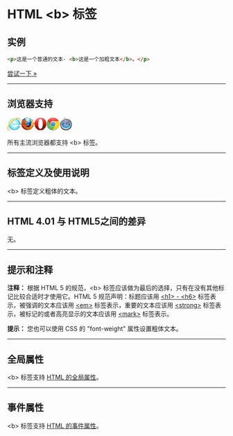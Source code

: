 # HTML &lt;b&gt; 标签

## 实例

```HTML
<p>这是一个普通的文本- <b>这是一个加粗文本</b>。</p>
```

[尝试一下 »](http://www.runoob.com/try/try.php?filename=tryhtml5_b)

--------

## 浏览器支持

![Internet Explorer](images/compatible_ie.gif)![Firefox](images/compatible_firefox.gif)![Opera](images/compatible_opera.gif)![Google Chrome](images/compatible_chrome.gif)![Safari](images/compatible_safari.gif)

所有主流浏览器都支持 &lt;b&gt; 标签。

--------

## 标签定义及使用说明

&lt;b&gt; 标签定义粗体的文本。

--------

## HTML 4.01 与 HTML5之间的差异

无。

--------

## 提示和注释

**注释：** 根据 HTML 5 的规范，&lt;b&gt; 标签应该做为最后的选择，只有在没有其他标记比较合适时才使用它。HTML 5 规范声明：标题应该用 [&lt;h1&gt; - &lt;h6&gt;](073_tag-hn.md) 标签表示，被强调的文本应该用 [&lt;em&gt;](060_tag-em.md) 标签表示，重要的文本应该用 [&lt;strong&gt;](117_tag-strong.md) 标签表示，被标记的或者高亮显示的文本应该用 [&lt;mark&gt;](087_tag-mark.md) 标签表示。

**提示：** 您也可以使用 CSS 的 "font-weight" 属性设置粗体文本。

--------

## 全局属性

&lt;b&gt; 标签支持 [HTML 的全局属性](003_ref-standardattributes.md)。

--------

## 事件属性

&lt;b&gt; 标签支持 [HTML 的事件属性](004_ref-eventattributes.md)。
